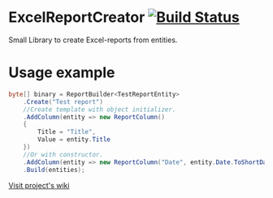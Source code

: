 # ExcelReportCreator [![Build Status](https://travis-ci.org/AxelUser/ExcelReportCreator.svg?branch=master)](https://travis-ci.org/AxelUser/ExcelReportCreator)
Small Library to create Excel-reports from entities.

# Usage example

```csharp
byte[] binary = ReportBuilder<TestReportEntity>
    .Create("Test report")
    //Create template with object initializer.
    .AddColumn(entity => new ReportColumn()
    {
        Title = "Title",
        Value = entity.Title
    })
    //Or with constructor.
    .AddColumn(entity => new ReportColumn("Date", entity.Date.ToShortDateString()))
    .Build(entities);
```

[Visit project's wiki](https://github.com/AxelUser/ExcelReportCreator/wiki)

